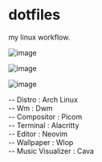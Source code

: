 # dotfiles
my linux workflow.



![image](https://user-images.githubusercontent.com/103060398/221401307-bcd60ccb-3ec7-4058-9738-e6d137f23364.png)


![image](https://user-images.githubusercontent.com/103060398/221401410-0a3b9841-a9de-4191-aa15-0bf737fa7b7d.png)


![image](https://user-images.githubusercontent.com/103060398/221401443-a20bc8ac-bf0b-4ce9-8a5b-99d100779e16.png)



-- Distro : Arch Linux <br>
-- Wm : Dwm <br>
-- Compositor : Picom <br>
-- Terminal : Alacritty <br>
-- Editor : Neovim <br>
-- Wallpaper : Wlop <br>
-- Music Visualizer : Cava 
